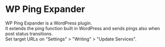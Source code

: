 # WP Ping Expander
WP Ping Expander is a WordPress plugin.  
It extends the ping function built in WordPress and sends pings also when post status transitions.  
Set target URLs on "Settings" > "Writing" > "Update Services".
